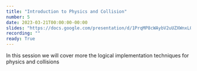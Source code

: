 ```yaml
---
title: "Introduction to Physics and Collision"
number: 5
date: 2023-03-21T00:00:00-00:00
slides: "https://docs.google.com/presentation/d/1PrqMP8cWAybV2uUZXWnxLQc5gFO974G8D20a_yIFPXM/edit?usp=sharing"
recording: ""
ready: True
---
```


In this session we will cover more the logical implementation techniques for physics and collisions
